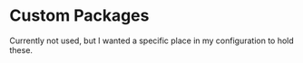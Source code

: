 # Custom Packages

Currently not used, but I wanted a specific place in my configuration to
hold these.
